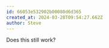 ```yaml
---
id: 66053e532902b00080d6d365
created_at: 2024-03-28T09:54:27.662Z
author: Steve
---
```


Does this still work?

